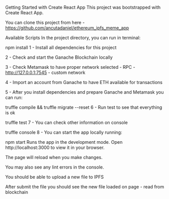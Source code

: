 Getting Started with Create React App
This project was bootstrapped with Create React App.

You can clone this project from here - https://github.com/ancutadaniel/ethereum_ipfs_meme_app

Available Scripts
In the project directory, you can run in terminal:

npm install
1 - Install all dependencies for this project

2 - Check and start the Ganache Blockchain locally

3 - Check Metamask to have proper network selected - RPC - http://127.0.0.1:7545 - custom network

4 - Import an account from Ganache to have ETH available for transactions

5 - After you install dependencies and prepare Ganache and Metamask you can run:

truffle compile && truffle migrate --reset
6 - Run test to see that everything is ok

truffle test
7 - You can check other information on console

truffle console
8 - You can start the app locally running:

npm start
Runs the app in the development mode.
Open http://localhost:3000 to view it in your browser.

The page will reload when you make changes.

You may also see any lint errors in the console.

You should be able to upload a new file to IPFS

After submit the file you should see the new file loaded on page - read from blockchain
